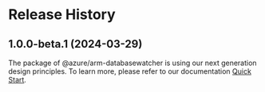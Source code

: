 # Release History
    
## 1.0.0-beta.1 (2024-03-29)

The package of @azure/arm-databasewatcher is using our next generation design principles. To learn more, please refer to our documentation [Quick Start](https://aka.ms/js-track2-quickstart).
